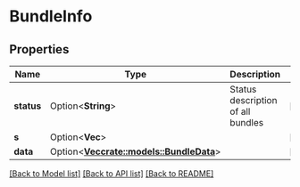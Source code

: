 # BundleInfo

## Properties

Name | Type | Description | Notes
------------ | ------------- | ------------- | -------------
**status** | Option<**String**> | Status description of all bundles | [optional]
**s** | Option<**Vec<i32>**> |  | [optional]
**data** | Option<[**Vec<crate::models::BundleData>**](BundleData.md)> |  | [optional]

[[Back to Model list]](../README.md#documentation-for-models) [[Back to API list]](../README.md#documentation-for-api-endpoints) [[Back to README]](../README.md)


